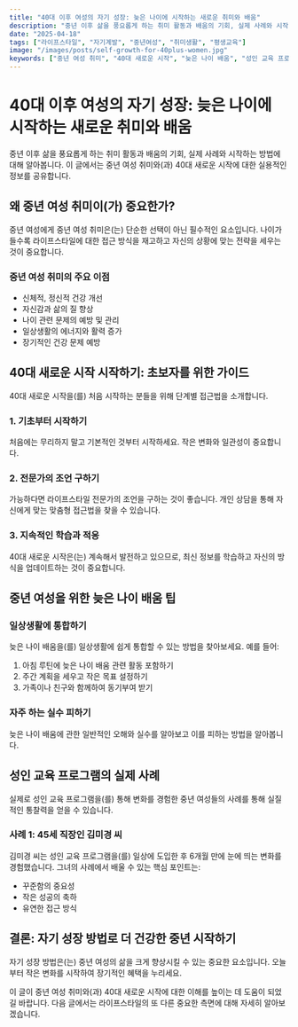 ```yaml
---
title: "40대 이후 여성의 자기 성장: 늦은 나이에 시작하는 새로운 취미와 배움"
description: "중년 이후 삶을 풍요롭게 하는 취미 활동과 배움의 기회, 실제 사례와 시작하는 방법에 대해 알아봅니다."
date: "2025-04-18"
tags: ["라이프스타일", "자기계발", "중년여성", "취미생활", "평생교육"]
image: "/images/posts/self-growth-for-40plus-women.jpg"
keywords: ["중년 여성 취미", "40대 새로운 시작", "늦은 나이 배움", "성인 교육 프로그램", "자기 성장 방법"]
---
```


# 40대 이후 여성의 자기 성장: 늦은 나이에 시작하는 새로운 취미와 배움

중년 이후 삶을 풍요롭게 하는 취미 활동과 배움의 기회, 실제 사례와 시작하는 방법에 대해 알아봅니다. 이 글에서는 중년 여성 취미와(과) 40대 새로운 시작에 대한 실용적인 정보를 공유합니다.

## 왜 중년 여성 취미이(가) 중요한가?

중년 여성에게 중년 여성 취미은(는) 단순한 선택이 아닌 필수적인 요소입니다. 나이가 들수록 라이프스타일에 대한 접근 방식을 재고하고 자신의 상황에 맞는 전략을 세우는 것이 중요합니다.

### 중년 여성 취미의 주요 이점

- 신체적, 정신적 건강 개선
- 자신감과 삶의 질 향상
- 나이 관련 문제의 예방 및 관리
- 일상생활의 에너지와 활력 증가
- 장기적인 건강 문제 예방

## 40대 새로운 시작 시작하기: 초보자를 위한 가이드

40대 새로운 시작을(를) 처음 시작하는 분들을 위해 단계별 접근법을 소개합니다.

### 1. 기초부터 시작하기

처음에는 무리하지 말고 기본적인 것부터 시작하세요. 작은 변화와 일관성이 중요합니다.

### 2. 전문가의 조언 구하기

가능하다면 라이프스타일 전문가의 조언을 구하는 것이 좋습니다. 개인 상담을 통해 자신에게 맞는 맞춤형 접근법을 찾을 수 있습니다.

### 3. 지속적인 학습과 적응

40대 새로운 시작은(는) 계속해서 발전하고 있으므로, 최신 정보를 학습하고 자신의 방식을 업데이트하는 것이 중요합니다.

## 중년 여성을 위한 늦은 나이 배움 팁

### 일상생활에 통합하기

늦은 나이 배움을(를) 일상생활에 쉽게 통합할 수 있는 방법을 찾아보세요. 예를 들어:

1. 아침 루틴에 늦은 나이 배움 관련 활동 포함하기
2. 주간 계획을 세우고 작은 목표 설정하기
3. 가족이나 친구와 함께하여 동기부여 받기

### 자주 하는 실수 피하기

늦은 나이 배움에 관한 일반적인 오해와 실수를 알아보고 이를 피하는 방법을 알아봅니다.

## 성인 교육 프로그램의 실제 사례

실제로 성인 교육 프로그램을(를) 통해 변화를 경험한 중년 여성들의 사례를 통해 실질적인 통찰력을 얻을 수 있습니다.

### 사례 1: 45세 직장인 김미경 씨

김미경 씨는 성인 교육 프로그램을(를) 일상에 도입한 후 6개월 만에 눈에 띄는 변화를 경험했습니다. 그녀의 사례에서 배울 수 있는 핵심 포인트는:

- 꾸준함의 중요성
- 작은 성공의 축하
- 유연한 접근 방식

## 결론: 자기 성장 방법로 더 건강한 중년 시작하기

자기 성장 방법은(는) 중년 여성의 삶을 크게 향상시킬 수 있는 중요한 요소입니다. 오늘부터 작은 변화를 시작하여 장기적인 혜택을 누리세요.

이 글이 중년 여성 취미와(과) 40대 새로운 시작에 대한 이해를 높이는 데 도움이 되었길 바랍니다. 다음 글에서는 라이프스타일의 또 다른 중요한 측면에 대해 자세히 알아보겠습니다.
